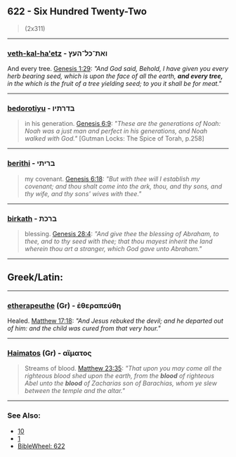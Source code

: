 ## 622 - Six Hundred Twenty-Two
> (2x311)

---

### [veth-kal-ha'etz](/keys/ATh-KL-HOTz) - ואת־כל־העץ
And every tree. [Genesis 1:29](https://biblehub.com/genesis/1-29.htm): *"And God said, Behold, I have given you every herb bearing seed, which is upon the face of all the earth, **and every tree,** in the which is the fruit of a tree yielding seed; to you it shall be for meat."*

---

### [bedorotiyu](/keys/BDRThIV) - בדרתיו
> in his generation. [Genesis 6:9](https://biblehub.com/genesis/6-9.htm): *"These are the generations of Noah: Noah was a just man and perfect in his generations, and Noah walked with God."* [Gutman Locks: The Spice of Torah, p.258]

---

### [berithi](/keys/BRIThI) - בריתי
> my covenant. [Genesis 6:18](https://biblehub.com/genesis/6-18.htm): *"But with thee will I establish my covenant; and thou shalt come into the ark, thou, and thy sons, and thy wife, and thy sons' wives with thee."*

---

### [birkath](/keys/BRKTh) - ברכת
> blessing. [Genesis 28:4](https://biblehub.com/genesis/28-4.htm): *"And give thee the blessing of Abraham, to thee, and to thy seed with thee; that thou mayest inherit the land wherein thou art a stranger, which God gave unto Abraham."*

---

## Greek/Latin:

---

### [etherapeuthe](/greek?word=etherapeuthh) (Gr) - ἐθεραπεύθη
Healed. [Matthew 17:18](https://biblehub.com/matthew/17-18.htm): *"And Jesus rebuked the devil; and he departed out of him: and the child was cured from that very hour."*

---

### [Haimatos](/greek?word=aimatos) (Gr) - αἵματος
> Streams of blood. [Matthew 23:35](https://biblehub.com/matthew/23-35.htm): *"That upon you may come all the righteous blood shed upon the earth, from the **blood** of righteous Abel unto the **blood** of Zacharias son of Barachias, whom ye slew between the temple and the altar."*

---

### See Also:

- [10](10)
- [1](1)
- [BibleWheel: 622](https://www.biblewheel.com/GR/GR_Database.php?Gem_Number=622)
